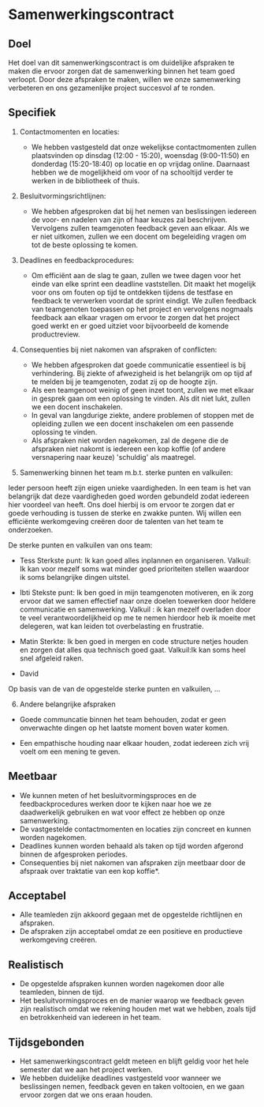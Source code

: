 # Samenwerkingscontract 

## Doel

Het doel van dit samenwerkingscontract is om duidelijke afspraken te maken die ervoor zorgen dat de samenwerking binnen het team goed verloopt. Door deze afspraken te maken, willen we onze samenwerking verbeteren en ons gezamenlijke project succesvol af te ronden.

## Specifiek
1. Contactmomenten en locaties:
   - We hebben vastgesteld dat onze wekelijkse contactmomenten zullen plaatsvinden op dinsdag (12:00 - 15:20), woensdag (9:00-11:50) en donderdag (15:20-18:40) op locatie en op vrijdag online. Daarnaast hebben we de mogelijkheid om voor of na schooltijd verder te werken in de bibliotheek of thuis.

2. Besluitvormingsrichtlijnen:
   - We hebben afgesproken dat bij het nemen van beslissingen iedereen de voor- en nadelen van zijn of haar keuzes zal beschrijven. Vervolgens zullen teamgenoten feedback geven aan elkaar. Als we er niet uitkomen, zullen we een docent om begeleiding vragen om tot de beste oplossing te komen.

3. Deadlines en feedbackprocedures:
   - Om efficiënt aan de slag te gaan, zullen we twee dagen voor het einde van elke sprint een deadline vaststellen. Dit maakt het mogelijk voor ons om fouten op tijd te ontdekken tijdens de testfase en feedback te verwerken voordat de sprint eindigt. We zullen feedback van teamgenoten toepassen op het project en vervolgens nogmaals feedback aan elkaar vragen om ervoor te zorgen dat het project goed werkt en er goed uitziet voor bijvoorbeeld de komende productreview.

4. Consequenties bij niet nakomen van afspraken of conflicten:
   - We hebben afgesproken dat goede communicatie essentieel is bij verhindering. Bij ziekte of afwezigheid is het belangrijk om op tijd af te melden bij je teamgenoten, zodat zij op de hoogte zijn.
   - Als een teamgenoot weinig of geen inzet toont, zullen we met elkaar in gesprek gaan om een oplossing te vinden. Als dit niet lukt, zullen we een docent inschakelen.
   - In geval van langdurige ziekte, andere problemen of stoppen met de opleiding zullen we een docent inschakelen om een passende oplossing te vinden.
   - Als afspraken niet worden nagekomen, zal de degene die de afspraken niet nakomt is iedereen een kop koffie (of andere versnapering naar keuze) 'schuldig' als maatregel.

5. Samenwerking binnen het team m.b.t. sterke punten en valkuilen:

Ieder persoon heeft zijn eigen unieke vaardigheden. In een team is het van belangrijk dat deze vaardigheden goed worden gebundeld zodat iedereen hier voordeel van heeft. Ons doel hierbij is om ervoor te zorgen dat er goede verhouding is tussen de sterke en zwakke punten. 
Wij willen een efficiënte werkomgeving creëren door de talenten van het team te onderzoeken. 

De sterke punten en valkuilen van ons team:

   - Tess
     Sterkste punt: Ik kan goed alles inplannen en organiseren.
     Valkuil: Ik kan voor mezelf soms wat minder goed prioriteiten stellen waardoor ik soms belangrijke dingen uitstel.

   - Ibti
   Stekste punt: Ik ben goed in mijn teamgenoten motiveren, en ik zorg ervoor dat we samen effectief naar onze doelen    toewerken door heldere communicatie en samenwerking.
   Valkuil : ik kan mezelf overladen door te veel verantwoordelijkheid op me te nemen hierdoor heb ik moeite met delegeren, wat kan leiden tot overbelasting en frustratie.

   - Matin
   Sterkte: Ik ben goed in mergen en code structure netjes houden en zorgen dat alles qua technisch goed gaat.
   Valkuil:Ik kan soms heel snel afgeleid raken.

   - David

Op basis van de van de opgestelde sterke punten en valkuilen, ...  

6. Andere belangrijke afspraken

- Goede communcatie binnen het team behouden, zodat er geen onverwachte dingen op het laatste moment boven water komen.

- Een empathische houding naar elkaar houden, zodat iedereen zich vrij voelt om een mening te geven.

## Meetbaar

- We kunnen meten of het besluitvormingsproces en de feedbackprocedures werken door te kijken naar hoe we ze daadwerkelijk gebruiken en wat voor effect ze hebben op onze samenwerking.
- De vastgestelde contactmomenten en locaties zijn concreet en kunnen worden nagekomen.
- Deadlines kunnen worden behaald als taken op tijd worden afgerond binnen de afgesproken periodes.
- Consequenties bij niet nakomen van afspraken zijn meetbaar door de afspraak over traktatie van een kop koffie*.

## Acceptabel

- Alle teamleden zijn akkoord gegaan met de opgestelde richtlijnen en afspraken.
- De afspraken zijn acceptabel omdat ze een positieve en productieve werkomgeving creëren.

## Realistisch

- De opgestelde afspraken kunnen worden nagekomen door alle teamleden, binnen de tijd.
- Het besluitvormingsproces en de manier waarop we feedback geven zijn realistisch omdat we rekening houden met wat we hebben, zoals tijd en betrokkenheid van iedereen in het team.

## Tijdsgebonden

- Het samenwerkingscontract geldt meteen en blijft geldig voor het hele semester dat we aan het project werken.
- We hebben duidelijke deadlines vastgesteld voor wanneer we beslissingen nemen, feedback geven en taken voltooien, en we gaan ervoor zorgen dat we ons eraan houden. 


